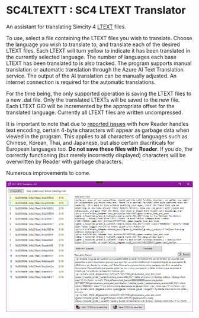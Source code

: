 # SC4LTEXTT : SC4 LTEXT Translator
An assistant for translating Simcity 4 [LTEXT](https://wiki.sc4devotion.com/index.php?title=LTEXT) files.

To use, select a file containing the LTEXT files you wish to translate. Choose the language you wish to translate to, and translate each of the desired LTEXT files. Each LTEXT will turn yellow to indicate it has been translated in the currently selected language. The number of languages each base LTEXT has been translated to is also tracked. The program supports manual translation or automatic translation through the Azure AI Text Translation service. The output of the AI translation can be manually adjusted. An internet connection is required for the automatic translations.

For the time being, the only supported operation is saving the LTEXT files to a new .dat file. Only the translated LTEXTs will be saved to the new file. Each LTEXT GID will be incremented by the appropriate offset for the translated language. Currently all LTEXT files are written uncompressed.

It is important to note that due to [reported issues](https://community.simtropolis.com/forums/topic/761192-please-help-mz-crime-and-police-language-translations/?do=findComment&comment=1762752) with how Reader handles text encoding, certain 4-byte characters will appear as garbage data when viewed in the program. This applies to all characters of languages such as Chinese, Korean, Thai, and Japanese, but also certain diacriticals for European languages too. **Do not save these files with Reader**. If you do, the correctly functioning (but merely incorrectly displayed) characters will be overwritten by Reader with garbage characters.

Numerous improvements to come.

![](/img/ProductImage.png)

